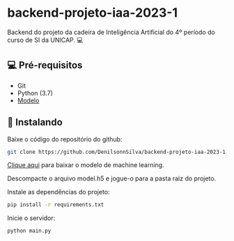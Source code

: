 # backend-projeto-iaa-2023-1

Backend do projeto da cadeira de Inteligência Artificial do 4º período do curso de SI da UNICAP. 💻

## 💻 Pré-requisitos

- Git
- Python (3.7)
- [Modelo](https://mega.nz/file/l8cXBTDb#n7kK1L9GwDPjrBZKHmmOziI4ZSwWMAEfTwJUUKDk40o)

## 🚀 Instalando

Baixe o código do repositório do github:

```bash
git clone https://github.com/DenilsonnSilva/backend-projeto-iaa-2023-1.git
```

[Clique aqui](https://mega.nz/file/l8cXBTDb#n7kK1L9GwDPjrBZKHmmOziI4ZSwWMAEfTwJUUKDk40o) para baixar o modelo de machine learning.

Descompacte o arquivo model.h5 e jogue-o para a pasta raiz do projeto.

Instale as dependências do projeto:

```bash
pip install -r requirements.txt
```

Inicie o servidor:

```bash
python main.py
```
